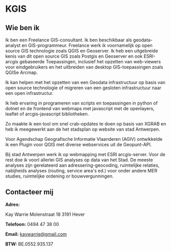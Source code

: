  KGIS
=====


Wie ben ik
---------

Ik ben een Freelance GIS-consultant. Ik ben beschikbaar als geodata-analyst en GIS-programmeur. 
Freelance werk ik voornamelijk op open source GIS technologie zoals QGIS en Geoserver. 
Ik heb een uitgebreide kenis van dit open source GIS zoals Postgis en Geoserver en ook ESRI-arcgis gebaseerde Toepassingen, inclusief het opzetten van web-viewers voor eindgebruikers en het uitbreiden van desktop GIS-toepassingen zoals QGISe Arcmap.

Ik kan helpen met het opzetten van een Geodata infrastructuur op basis van open source technologie of migreren van een gesloten infrastructuur naar een open infrastructur.   

Ik heb ervaring in programeren van scripts en toepassingen in python of dotnet en de frontend van webmaps met javascript met de openlayers, leaflet of arcgis-javascript bibliotheken.

Zo maakte ik een tool om snel crab-opdates te doen op basis van XGRAB en heb ik meegewerkt aan de het stadsplan op website van stad Antwerpen. 

Voor Agendschap Geografische Informatie Vlaanderen (AGIV) ontwikkelde ik een Plugin voor QGIS met diverse webservices uit de Geopunt-API.  

Bij stad Antwerpen werk ik op webmapping met ESRI arcgis-server. Voor de rest doe ik voorl allerlei GIS analyses op data van het Stad. De meeste analyses zijn gerelateerd aan adressering-geocoding, ruimtelijke relaties,  nabijheids analyses (routing, service area's ed.) voor onder andere MER studies, ruimtelijke ordening or bouwvergunningen.


Contacteer mij
-------------

**Adres:**

 Kay Warrie
 Molenstraat 18
 3191 Hever 
       
**Telefoon:** 0494 47 38 00

**Email:** [kaywarrie@gmail.com](mailto:kaywarrie@gmail.com)

**BTW:** BE.0552.935.137
